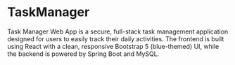 # TaskManager
Task Manager Web App is a secure, full-stack task management application designed for users to easily track their daily activities. The frontend is built using React with a clean, responsive Bootstrap 5 (blue-themed) UI, while the backend is powered by Spring Boot and MySQL.
